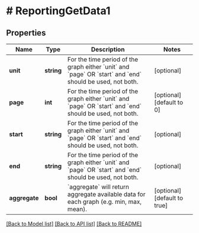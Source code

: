 # # ReportingGetData1

## Properties

Name | Type | Description | Notes
------------ | ------------- | ------------- | -------------
**unit** | **string** | For the time period of the graph either &#x60;unit&#x60; and &#x60;page&#x60; OR &#x60;start&#x60; and &#x60;end&#x60; should be used, not both. | [optional]
**page** | **int** | For the time period of the graph either &#x60;unit&#x60; and &#x60;page&#x60; OR &#x60;start&#x60; and &#x60;end&#x60; should be used, not both. | [optional] [default to 0]
**start** | **string** | For the time period of the graph either &#x60;unit&#x60; and &#x60;page&#x60; OR &#x60;start&#x60; and &#x60;end&#x60; should be used, not both. | [optional]
**end** | **string** | For the time period of the graph either &#x60;unit&#x60; and &#x60;page&#x60; OR &#x60;start&#x60; and &#x60;end&#x60; should be used, not both. | [optional]
**aggregate** | **bool** | &#x60;aggregate&#x60; will return aggregate available data for each graph (e.g. min, max, mean). | [optional] [default to true]

[[Back to Model list]](../../README.md#models) [[Back to API list]](../../README.md#endpoints) [[Back to README]](../../README.md)
